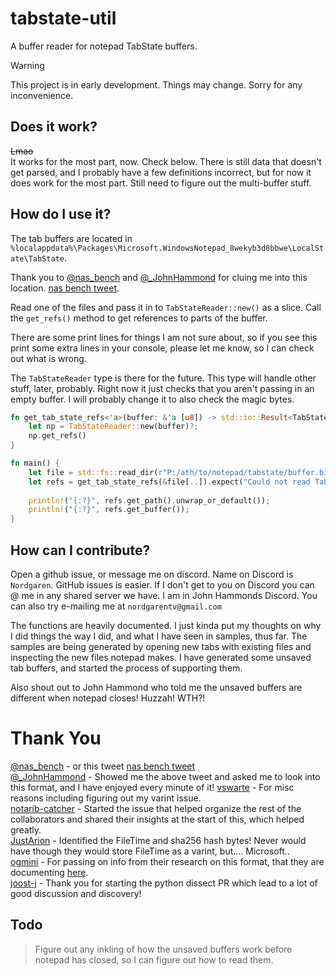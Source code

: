# tabstate-util
A buffer reader for notepad TabState buffers.  
> [!WARNING]
> This project is in early development. Things may change. Sorry for any inconvenience.

## Does it work?
~~Lmao~~  
It works for the most part, now. Check below. There is still data that doesn't get parsed, and I probably have a few definitions
incorrect, but for now it does work for the most part. Still need to figure out the multi-buffer stuff.    

## How do I use it?
The tab buffers are located in `%localappdata%\Packages\Microsoft.WindowsNotepad_8wekyb3d8bbwe\LocalState\TabState`.

Thank you to [@nas_bench](https://twitter.com/nas_bench) and [@_JohnHammond](https://twitter.com/_JohnHammond) for cluing 
me into this location. [nas bench tweet](https://twitter.com/nas_bench/status/1725658060104913019).  

Read one of the files and pass it in to `TabStateReader::new()` as a slice. Call the `get_refs()` method to get references 
to parts of the buffer.

There are some print lines for things I am not sure about, so if you see this print some extra lines in your console, please
let me know, so I can check out what is wrong.

The `TabStateReader` type is there for the future. This type will handle other stuff, later, probably. Right now it just
checks that you aren't passing in an empty buffer. I will probably change it to also check the magic bytes.

```rust
fn get_tab_state_refs<'a>(buffer: &'a [u8]) -> std::io::Result<TabStateRefs<'a>> {
    let np = TabStateReader::new(buffer)?;
    np.get_refs()
}

fn main() {
    let file = std::fs::read_dir(r"P:/ath/to/notepad/tabstate/buffer.bin").unwrap();
    let refs = get_tab_state_refs(&file[..]).expect("Could not read TabState buffer.");
    
    println!("{:?}", refs.get_path().unwrap_or_default());
    println!("{:?}", refs.get_buffer());
}
```

## How can I contribute?
Open a github issue, or message me on discord. Name on Discord is `Nordgaren`. GitHub issues is easier. If I don't get to 
you on Discord you can @ me in any shared server we have. I am in John Hammonds Discord. You can also try e-mailing me at 
`nordgarentv@gmail.com`

The functions are heavily documented. I just kinda put my thoughts on why I did things the way I did, and what I have seen
in samples, thus far. The samples are being generated by opening new tabs with existing files and inspecting the new files 
notepad makes. I have generated some unsaved tab buffers, and started the process of supporting them.  

Also shout out to John Hammond who told me the unsaved buffers are different when notepad closes! Huzzah! WTH?!

# Thank You
[@nas_bench](https://twitter.com/nas_bench) - or this tweet [nas bench tweet](https://twitter.com/nas_bench/status/1725658060104913019)  
[@_JohnHammond](https://twitter.com/_JohnHammond) - Showed me the above tweet and asked me to look into this format, and I 
have enjoyed every minute of it!
[vswarte](https://github.com/vswarte) - For misc reasons including figuring out my varint issue.  
[notarib-catcher](https://github.com/notarib-catcher) - Started the issue that helped organize the rest of the collaborators
and shared their insights at the start of this, which helped greatly.  
[JustArion](https://github.com/JustArion) - Identified the FileTime and sha256 hash bytes! Never would have though they would 
store FileTime as a varint, but.... Microsoft..  
[ogmini](https://github.com/ogmini) - For passing on info from their research on this format, that they are documenting 
[here](https://github.com/ogmini/Notepad-Tabstate-Buffer).  
[joost-j](https://github.com/joost-j) - Thank you for starting the python dissect PR which lead to a lot of good discussion
and discovery!  

## Todo
> Figure out any inkling of how the unsaved buffers work before notepad has closed, so I can figure out how to read them.  
